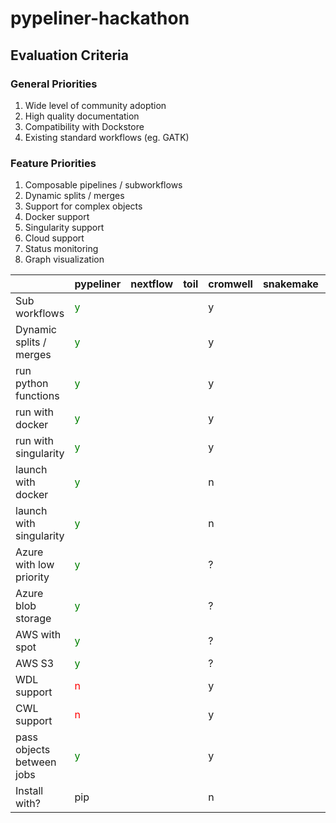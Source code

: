 # pypeliner-hackathon

## Evaluation Criteria

### General Priorities

1. Wide level of community adoption
2. High quality documentation
3. Compatibility with Dockstore
4. Existing standard workflows (eg. GATK)

### Feature Priorities

1. Composable pipelines / subworkflows
2. Dynamic splits / merges
3. Support for complex objects
4. Docker support
5. Singularity support
6. Cloud support
7. Status monitoring
8. Graph visualization


|                           | pypeliner | nextflow | toil | cromwell | snakemake | arvados |
|---------------------------|-----------|----------|------|----------|-----------|---------|
| Sub workflows             |<font color='green'>y</font>|          |      |y|           |         |
| Dynamic splits / merges   |<font color='green'>y</font>|          |      |y|           |         |
| run python functions      |<font color='green'>y</font>|          |      |y|           |         |
| run with docker           |<font color='green'>y</font>|          |      |y|           |         |
| run with singularity      |<font color='green'>y</font>|          |      |y|           |         |
| launch with docker        |<font color='green'>y</font>|          |      |n|           |         |
| launch with singularity   |<font color='green'>y</font>|          |      |n|           |         |
| Azure with low priority   |<font color='green'>y</font>|          |      |?|           |         |
| Azure blob storage        |<font color='green'>y</font>|          |      |?|           |         |
| AWS with spot             |<font color='green'>y</font>|          |      |?|           |         |
| AWS S3                    |<font color='green'>y</font>|          |      |?|           |         |
| WDL support               |<font color='red'>n</font>|          |      |y|           |         |
| CWL support               |<font color='red'>n</font>|          |      |y|           |         |
| pass objects between jobs |<font color='green'>y</font>|          |      |y|           |         |
| Install with?             | pip       |          |      |n|           |         |
